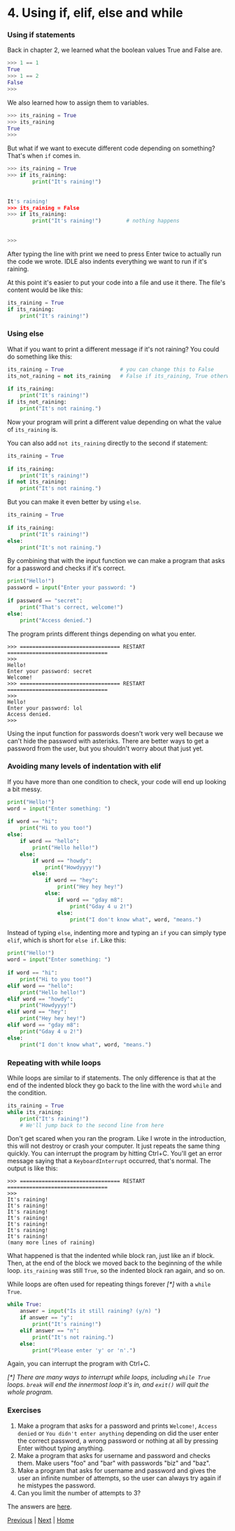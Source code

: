 # 4. Using if, elif, else and while 
 
### Using if statements 
 
Back in chapter 2, we learned what the boolean values True and False are. 
 
```py 
>>> 1 == 1 
True 
>>> 1 == 2 
False 
>>> 
``` 
 
We also learned how to assign them to variables. 
 
```py 
>>> its_raining = True 
>>> its_raining 
True 
>>> 
``` 
 
But what if we want to execute different code depending on something? That's when `if` comes in. 
 
```py 
>>> its_raining = True 
>>> if its_raining: 
        print("It's raining!") 
 
 
It's raining! 
>>> its_raining = False 
>>> if its_raining: 
        print("It's raining!")        # nothing happens 
 
 
>>> 
``` 
 
After typing the line with print we need to press Enter twice to actually run the code we wrote. IDLE also indents everything we want to run if it's raining. 
 
At this point it's easier to put your code into a file and use it there. The file's content would be like this: 
 
```py 
its_raining = True 
if its_raining: 
    print("It's raining!") 
``` 
 
### Using else 
 
What if you want to print a different message if it's not raining? You could do something like this: 
 
```py 
its_raining = True                  # you can change this to False 
its_not_raining = not its_raining   # False if its_raining, True otherwise 
 
if its_raining: 
    print("It's raining!") 
if its_not_raining: 
    print("It's not raining.") 
``` 
 
Now your program will print a different value depending on what the value of `its_raining` is. 
 
You can also add `not its_raining` directly to the second if statement: 
 
```py 
its_raining = True 
 
if its_raining: 
    print("It's raining!") 
if not its_raining: 
    print("It's not raining.") 
``` 
 
But you can make it even better by using `else`. 
 
```py 
its_raining = True 
 
if its_raining: 
    print("It's raining!") 
else: 
    print("It's not raining.") 
``` 
 
By combining that with the input function we can make a program that asks for a password and checks if it's correct. 
 
```py 
print("Hello!") 
password = input("Enter your password: ") 
 
if password == "secret": 
    print("That's correct, welcome!") 
else: 
    print("Access denied.") 
``` 
 
The program prints different things depending on what you enter. 
 
    >>> ================================ RESTART ================================ 
    >>> 
    Hello! 
    Enter your password: secret 
    Welcome! 
    >>> ================================ RESTART ================================ 
    >>> 
    Hello! 
    Enter your password: lol 
    Access denied. 
    >>> 
 
Using the input function for passwords doesn't work very well because we can't hide the password with asterisks. There are better ways to get a password from the user, but you shouldn't worry about that just yet. 
 
### Avoiding many levels of indentation with elif 
 
If you have more than one condition to check, your code will end up looking a bit messy. 
 
```py 
print("Hello!") 
word = input("Enter something: ") 
 
if word == "hi": 
    print("Hi to you too!") 
else: 
    if word == "hello": 
        print("Hello hello!") 
    else: 
        if word == "howdy": 
            print("Howdyyyy!") 
        else: 
            if word == "hey": 
                print("Hey hey hey!") 
            else: 
                if word == "gday m8": 
                    print("Gday 4 u 2!") 
                else: 
                    print("I don't know what", word, "means.") 
``` 
 
Instead of typing `else`, indenting more and typing an `if` you can simply type `elif`, which is short for `else if`. Like this: 
 
```py 
print("Hello!") 
word = input("Enter something: ") 
 
if word == "hi": 
    print("Hi to you too!") 
elif word == "hello": 
    print("Hello hello!") 
elif word == "howdy": 
    print("Howdyyyy!") 
elif word == "hey": 
    print("Hey hey hey!") 
elif word == "gday m8": 
    print("Gday 4 u 2!") 
else: 
    print("I don't know what", word, "means.") 
``` 
 
### Repeating with while loops 
 
While loops are similar to if statements. The only difference is that at the end of the indented block they go back to the line with the word `while` and the condition. 
 
```py 
its_raining = True 
while its_raining: 
    print("It's raining!") 
    # We'll jump back to the second line from here 
``` 
 
Don't get scared when you ran the program. Like I wrote in the introduction, this will not destroy or crash your computer. It just repeats the same thing quickly. You can interrupt the program by hitting Ctrl+C. You'll get an error message saying that a `KeyboardInterrupt` occurred, that's normal. The output is like this: 
 
    >>> ================================ RESTART ================================ 
    >>> 
    It's raining! 
    It's raining! 
    It's raining! 
    It's raining! 
    It's raining! 
    It's raining! 
    It's raining! 
    (many more lines of raining) 
 
What happened is that the indented while block ran, just like an if block. Then, at the end of the block we moved back to the beginning of the while loop. `its_raining` was still `True`, so the indented block ran again, and so on. 
 
While loops are often used for repeating things forever _[*]_ with a `while True`. 
 
```py 
while True: 
    answer = input("Is it still raining? (y/n) ") 
    if answer == "y": 
        print("It's raining!") 
    elif answer == "n": 
        print("It's not raining.") 
    else: 
        print("Please enter 'y' or 'n'.") 
``` 
 
Again, you can interrupt the program with Ctrl+C. 
 
_[*] There are many ways to interrupt while loops, including `while True` loops. `break` will end the innermost loop it's in, and `exit()` will quit the whole program._ 
 
### Exercises 
1. Make a program that asks for a password and prints `Welcome!`, `Access denied` or `You didn't enter anything` depending on did the user enter the correct password, a wrong password or nothing at all by pressing Enter without typing anything. 
2. Make a program that asks for username and password and checks them. Make users "foo" and "bar" with passwords "biz" and "baz". 
3. Make a program that asks for username and password and gives the user an infinite number of attempts, so the user can always try again if he mistypes the password. 
4. Can you limit the number of attempts to 3? 
 
The answers are [here](answers.md). 
 
[Previous](3.md) | [Next](5.md) | [Home](README.md) 
